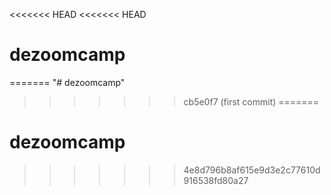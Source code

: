 <<<<<<< HEAD
<<<<<<< HEAD
# dezoomcamp
=======
"# dezoomcamp" 
>>>>>>> cb5e0f7 (first commit)
=======
# dezoomcamp
>>>>>>> 4e8d796b8af615e9d3e2c77610d916538fd80a27
